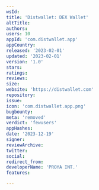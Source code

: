 ```yaml
---
wsId: 
title: 'Distwallet: DEX Wallet'
altTitle: 
authors: 
users: 10
appId: 'com.distwallet.app'
appCountry: 
released: '2023-02-01'
updated: '2023-02-01'
version: '1.0'
stars: 
ratings: 
reviews: 
size: 
website: 'https://distwallet.com'
repository: 
issue: 
icon: 'com.distwallet.app.png'
bugbounty: 
meta: 'removed'
verdict: 'fewusers'
appHashes: 
date: '2023-12-19'
signer: 
reviewArchive: 
twitter: 
social: 
redirect_from: 
developerName: 'PROYA INT.'
features: 

---
```


